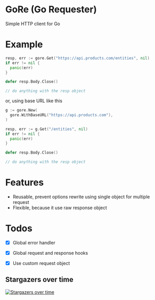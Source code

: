 # GoRe (Go Requester)
Simple HTTP client for Go

# Example

```go
resp, err := gore.Get("https://api.products.com/entities", nil)
if err != nil {
  panic(err)
}

defer resp.Body.Close()

// do anything with the resp object
```

or, using base URL like this

```go
g := gore.New(
  gore.WithBaseURL("https://api.products.com"),
)

resp, err := g.Get("/entities", nil)
if err != nil {
  panic(err)
}

defer resp.Body.Close()

// do anything with the resp object
```

# Features
* Reusable, prevent options rewrite using single object for multiple request
* Flexible, because it use raw response object

# Todos
* [x] Global error handler
* [x] Global request and response hooks
* [x] Use custom request object


## Stargazers over time

[![Stargazers over time](https://starchart.cc/hadihammurabi/gore.svg)](https://starchart.cc/hadihammurabi/gore)

